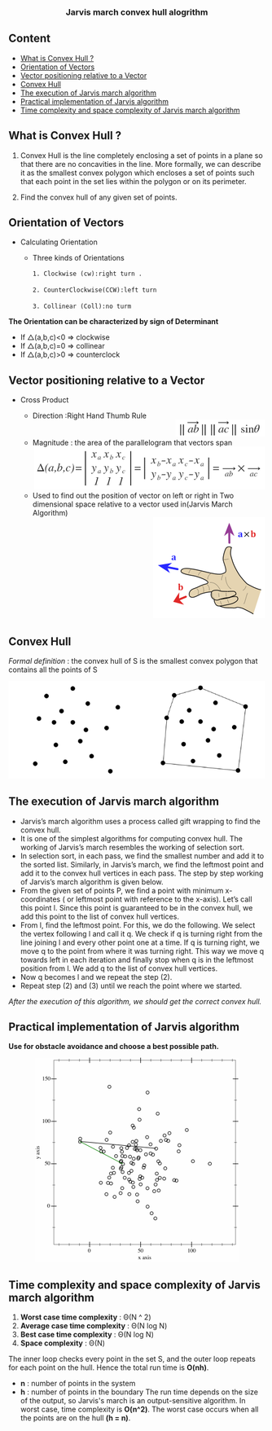 <div align="center"> 
    <h3>Jarvis march convex hull alogrithm</h3>
</div>

## Content

  - [What is Convex Hull ?](#What-is-Convex-Hull-?)
  - [Orientation of Vectors ](#Orientation-of-Vectors)
  - [Vector positioning relative to a Vector](#Vector-positioning-relative-to-a-Vector)
  - [Convex Hull](#Convex-Hull)
  - [The execution of Jarvis march algorithm](#The-execution-of-Jarvis-march-algorithm)
  - [Practical implementation of Jarvis algorithm](#Practical-implementation-of-Jarvis-algorithm)
  - [Time complexity and space complexity of Jarvis march algorithm](#Time-complexity-and-space-complexity-of-Jarvis-march-algorithm)

## What is Convex Hull ?
1. Convex Hull is the line completely enclosing a set of points in a plane so that there are no concavities in the line. More formally, we can describe it as the smallest convex polygon which encloses a set of points such that each point in the set lies within the polygon or on its perimeter.

2. Find the convex hull of any given set of points.

## Orientation of Vectors 

* Calculating Orientation 
  
  * Three kinds of Orientations 
        
        1. Clockwise (cw):right turn . 
                  
        2. CounterClockwise(CCW):left turn 
        
        3. Collinear (Coll):no turm

**The Orientation can be characterized by sign of Determinant**

* If △(a,b,c)<0 ⇒ clockwise
* If △(a,b,c)=0 ⇒ collinear
* If △(a,b,c)>0 ⇒ counterclock
  
## Vector positioning relative to a Vector

* Cross Product
    * Direction :Right Hand Thumb Rule
    <div align="right">
        <img src='./assets/1.png'>
    </div>

    * Magnitude : the area of the parallelogram that vectors span
    <div align="right">
        <img src='./assets/2.png'>
    </div>

    * Used to find out the position of vector on left or right in
      Two dimensional space relative to a vector used in(Jarvis March Algorithm)
    <div align="right">
        <img src="./assets/3.png">
    </div>

## Convex Hull

_Formal definition_ : the convex hull of S is the smallest convex polygon that contains all the points of S
    <div align="center">
        <img src="./assets/4.png">
    </div>

## The execution of Jarvis march algorithm

* Jarvis’s march algorithm uses a process called gift wrapping to find the convex hull. 
* It is one of the simplest algorithms for computing convex hull. The working of Jarvis’s march resembles the working of selection sort.
*  In selection sort, in each pass, we find the smallest number and add it to the sorted list. Similarly, in Jarvis’s march, we find the leftmost point and add it to the convex hull vertices in each pass. The step by step working of Jarvis’s march algorithm is given below.
* From the given set of points P, we find a point with minimum x-coordinates ( or leftmost point with reference to the x-axis). Let’s call this point l. Since this point is guaranteed to be in the convex hull, we add this point to the list of convex hull vertices.
* From l, find the leftmost point. For this, we do the following. We select the vertex following l and call it q. We check if q is turning right from the line joining l and every other point one at a time. If q is turning right, we move q to the point from where it was turning right. This way we move q towards left in each iteration and finally stop when q is in the leftmost position from l. We add q to the list of convex hull vertices.
* Now q becomes l and we repeat the step (2).
* Repeat step (2) and (3) until we reach the point where we started.
       
_After the execution of this algorithm, we should get the correct convex hull._

## Practical implementation of Jarvis algorithm

**Use for obstacle avoidance and choose a best possible path.**
    <div align="center">
        <img src="./assets/jarvis.gif">
    </div>

## Time complexity and space complexity of Jarvis march algorithm 

1. **Worst case time complexity** : Θ(N ^ 2)
2. **Average case time complexity** : Θ(N log N)
3. **Best case time complexity** : Θ(N log N)
4. **Space complexity** : Θ(N) 

The inner loop checks every point in the set S, and the outer loop repeats for each point on the hull. Hence the total run time is **O(nh)**.
  * **n** : number of points in the system
  * **h** : number of points in the boundary
	The run time depends on the size of the output, so Jarvis's march is an output-sensitive algorithm.
	In worst case, time complexity is **O(n^2)**. The worst case occurs when all the points are on the hull **(h = n)**.